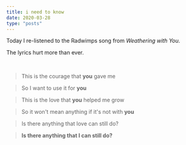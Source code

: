 ```yaml
---
title: i need to know
date: 2020-03-28
type: "posts"
---
```


Today I re-listened to the Radwimps song from _Weathering with You_.

The lyrics hurt more than ever.

<br/>


> This is the courage that **you** gave me

> So I want to use it for **you**

> This is the love that **you** helped me grow

> So it won't mean anything if it's not with **you**

> Is there anything that love can still do?

> **Is there anything that I can still do?**
